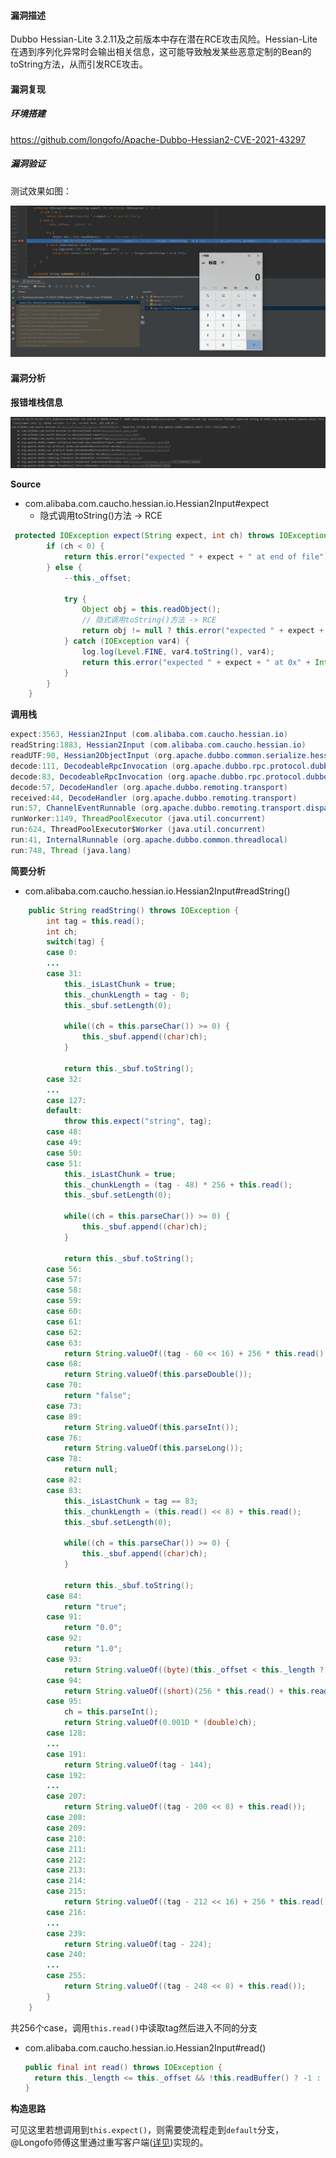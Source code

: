 #### 漏洞描述

Dubbo Hessian-Lite 3.2.11及之前版本中存在潜在RCE攻击风险。Hessian-Lite在遇到序列化异常时会输出相关信息，这可能导致触发某些恶意定制的Bean的toString方法，从而引发RCE攻击。

#### 漏洞复现

##### 环境搭建

https://github.com/longofo/Apache-Dubbo-Hessian2-CVE-2021-43297

##### 漏洞验证

测试效果如图：

![image-20220118145950795](img/image-20220118145950795.png)

#### 漏洞分析

**报错堆栈信息**

![image-20220118150055029](img/image-20220118150055029.png)

**Source**

- com.alibaba.com.caucho.hessian.io.Hessian2Input#expect
  - 隐式调用toString()方法 -> RCE

```java
 protected IOException expect(String expect, int ch) throws IOException {
        if (ch < 0) {
            return this.error("expected " + expect + " at end of file");
        } else {
            --this._offset;

            try {
                Object obj = this.readObject();
                // 隐式调用toString()方法 -> RCE
                return obj != null ? this.error("expected " + expect + " at 0x" + Integer.toHexString(ch & 255) + " " + obj.getClass().getName() + " (" + obj + ")") : this.error("expected " + expect + " at 0x" + Integer.toHexString(ch & 255) + " null");
            } catch (IOException var4) {
                log.log(Level.FINE, var4.toString(), var4);
                return this.error("expected " + expect + " at 0x" + Integer.toHexString(ch & 255));
            }
        }
    }
```



**调用栈**

```java
expect:3563, Hessian2Input (com.alibaba.com.caucho.hessian.io)
readString:1883, Hessian2Input (com.alibaba.com.caucho.hessian.io)
readUTF:90, Hessian2ObjectInput (org.apache.dubbo.common.serialize.hessian2)
decode:111, DecodeableRpcInvocation (org.apache.dubbo.rpc.protocol.dubbo)
decode:83, DecodeableRpcInvocation (org.apache.dubbo.rpc.protocol.dubbo)
decode:57, DecodeHandler (org.apache.dubbo.remoting.transport)
received:44, DecodeHandler (org.apache.dubbo.remoting.transport)
run:57, ChannelEventRunnable (org.apache.dubbo.remoting.transport.dispatcher)
runWorker:1149, ThreadPoolExecutor (java.util.concurrent)
run:624, ThreadPoolExecutor$Worker (java.util.concurrent)
run:41, InternalRunnable (org.apache.dubbo.common.threadlocal)
run:748, Thread (java.lang)
```



**简要分析**

- com.alibaba.com.caucho.hessian.io.Hessian2Input#readString()

```java
    public String readString() throws IOException {
        int tag = this.read();
        int ch;
        switch(tag) {
        case 0:
        ...
        case 31:
            this._isLastChunk = true;
            this._chunkLength = tag - 0;
            this._sbuf.setLength(0);

            while((ch = this.parseChar()) >= 0) {
                this._sbuf.append((char)ch);
            }

            return this._sbuf.toString();
        case 32:
        ...
        case 127:
        default:
            throw this.expect("string", tag);
        case 48:
        case 49:
        case 50:
        case 51:
            this._isLastChunk = true;
            this._chunkLength = (tag - 48) * 256 + this.read();
            this._sbuf.setLength(0);

            while((ch = this.parseChar()) >= 0) {
                this._sbuf.append((char)ch);
            }

            return this._sbuf.toString();
        case 56:
        case 57:
        case 58:
        case 59:
        case 60:
        case 61:
        case 62:
        case 63:
            return String.valueOf((tag - 60 << 16) + 256 * this.read() + this.read());
        case 68:
            return String.valueOf(this.parseDouble());
        case 70:
            return "false";
        case 73:
        case 89:
            return String.valueOf(this.parseInt());
        case 76:
            return String.valueOf(this.parseLong());
        case 78:
            return null;
        case 82:
        case 83:
            this._isLastChunk = tag == 83;
            this._chunkLength = (this.read() << 8) + this.read();
            this._sbuf.setLength(0);

            while((ch = this.parseChar()) >= 0) {
                this._sbuf.append((char)ch);
            }

            return this._sbuf.toString();
        case 84:
            return "true";
        case 91:
            return "0.0";
        case 92:
            return "1.0";
        case 93:
            return String.valueOf((byte)(this._offset < this._length ? this._buffer[this._offset++] : this.read()));
        case 94:
            return String.valueOf((short)(256 * this.read() + this.read()));
        case 95:
            ch = this.parseInt();
            return String.valueOf(0.001D * (double)ch);
        case 128:
        ...
        case 191:
            return String.valueOf(tag - 144);
        case 192:
        ...
        case 207:
            return String.valueOf((tag - 200 << 8) + this.read());
        case 208:
        case 209:
        case 210:
        case 211:
        case 212:
        case 213:
        case 214:
        case 215:
            return String.valueOf((tag - 212 << 16) + 256 * this.read() + this.read());
        case 216:
        ...
        case 239:
            return String.valueOf(tag - 224);
        case 240:
        ...
        case 255:
            return String.valueOf((tag - 248 << 8) + this.read());
        }
    }
```

共256个case，调用`this.read()`中读取tag然后进入不同的分支

- com.alibaba.com.caucho.hessian.io.Hessian2Input#read()

  ```java
  public final int read() throws IOException {
  	return this._length <= this._offset && !this.readBuffer() ? -1 : this._buffer[this._offset++] & 255;
  }
  ```



**构造思路**

可见这里若想调用到`this.expect()`，则需要使流程走到`default`分支，@Longofo师傅这里通过重写客户端([详见](https://paper.seebug.org/1814/#_4))实现的。



